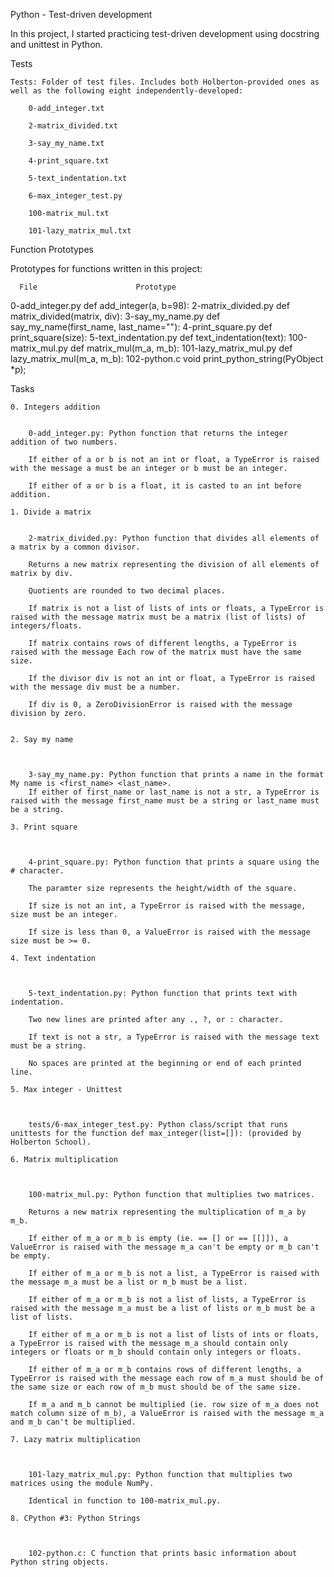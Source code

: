Python - Test-driven development



In this project, I started practicing test-driven development using docstring and unittest in Python.

Tests 


    Tests: Folder of test files. Includes both Holberton-provided ones as well as the following eight independently-developed:

        0-add_integer.txt

        2-matrix_divided.txt

        3-say_my_name.txt

        4-print_square.txt

        5-text_indentation.txt

        6-max_integer_test.py

        100-matrix_mul.txt

        101-lazy_matrix_mul.txt


Function Prototypes 



Prototypes for functions written in this project:

      File                     	Prototype

0-add_integer.py        def add_integer(a, b=98):
2-matrix_divided.py     def matrix_divided(matrix, div):
3-say_my_name.py 	def say_my_name(first_name, last_name=""):
4-print_square.py 	def print_square(size):
5-text_indentation.py 	def text_indentation(text):
100-matrix_mul.py 	def matrix_mul(m_a, m_b):
101-lazy_matrix_mul.py 	def lazy_matrix_mul(m_a, m_b):
102-python.c 	void print_python_string(PyObject *p);


Tasks 


    0. Integers addition


        0-add_integer.py: Python function that returns the integer addition of two numbers.

        If either of a or b is not an int or float, a TypeError is raised with the message a must be an integer or b must be an integer.

        If either of a or b is a float, it is casted to an int before addition.

    1. Divide a matrix


        2-matrix_divided.py: Python function that divides all elements of a matrix by a common divisor.

        Returns a new matrix representing the division of all elements of matrix by div.

        Quotients are rounded to two decimal places.

        If matrix is not a list of lists of ints or floats, a TypeError is raised with the message matrix must be a matrix (list of lists) of integers/floats.

        If matrix contains rows of different lengths, a TypeError is raised with the message Each row of the matrix must have the same size.

        If the divisor div is not an int or float, a TypeError is raised with the message div must be a number.

        If div is 0, a ZeroDivisionError is raised with the message division by zero.


    2. Say my name



        3-say_my_name.py: Python function that prints a name in the format My name is <first_name> <last_name>.
        If either of first_name or last_name is not a str, a TypeError is raised with the message first_name must be a string or last_name must be a string.

    3. Print square



        4-print_square.py: Python function that prints a square using the # character.

        The paramter size represents the height/width of the square.

        If size is not an int, a TypeError is raised with the message, size must be an integer.

        If size is less than 0, a ValueError is raised with the message size must be >= 0.

    4. Text indentation



        5-text_indentation.py: Python function that prints text with indentation.

        Two new lines are printed after any ., ?, or : character.

        If text is not a str, a TypeError is raised with the message text must be a string.

        No spaces are printed at the beginning or end of each printed line.

    5. Max integer - Unittest



        tests/6-max_integer_test.py: Python class/script that runs unittests for the function def max_integer(list=[]): (provided by Holberton School).

    6. Matrix multiplication



        100-matrix_mul.py: Python function that multiplies two matrices.

        Returns a new matrix representing the multiplication of m_a by m_b.

        If either of m_a or m_b is empty (ie. == [] or == [[]]), a ValueError is raised with the message m_a can't be empty or m_b can't be empty.

        If either of m_a or m_b is not a list, a TypeError is raised with the message m_a must be a list or m_b must be a list.

        If either of m_a or m_b is not a list of lists, a TypeError is raised with the message m_a must be a list of lists or m_b must be a list of lists.

        If either of m_a or m_b is not a list of lists of ints or floats, a TypeError is raised with the message m_a should contain only integers or floats or m_b should contain only integers or floats.

        If either of m_a or m_b contains rows of different lengths, a TypeError is raised with the message each row of m_a must should be of the same size or each row of m_b must should be of the same size.

        If m_a and m_b cannot be multiplied (ie. row size of m_a does not match column size of m_b), a ValueError is raised with the message m_a and m_b can't be multiplied.

    7. Lazy matrix multiplication



        101-lazy_matrix_mul.py: Python function that multiplies two matrices using the module NumPy.

        Identical in function to 100-matrix_mul.py.

    8. CPython #3: Python Strings



        102-python.c: C function that prints basic information about Python string objects.

